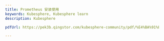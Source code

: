 ```yaml
---
title: Prometheus 安装使用
keywords: Kubesphere, Kubesphere learn
description: Kubesphere

pdfUrl: https://pek3b.qingstor.com/kubesphere-community/pdf/%E4%BA%91%E5%8E%9F%E7%94%9F%E5%AE%9E%E6%88%98/Prometheus%20%E5%9F%BA%E7%A1%80%E6%A6%82%E5%BF%B5%E4%B8%8E%E4%B8%8A%E6%89%8B%E5%AE%9E%E8%B7%B5.pdf 

---
```


